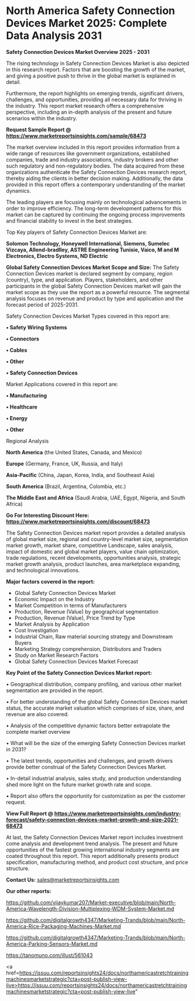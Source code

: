 # North America Safety Connection Devices Market 2025: Complete Data Analysis 2031

<Strong> Safety Connection Devices Market Overview 2025 - 2031</strong>

The rising technology in Safety Connection Devices Market is also depicted in this research report. Factors that are boosting the growth of the market, and giving a positive push to thrive in the global market is explained in detail.

Furthermore, the report highlights on emerging trends, significant drivers, challenges, and opportunities, providing all necessary data for thriving in the industry. This report market research offers a comprehensive perspective, including an in-depth analysis of the present and future scenarios within the industry.

<strong>Request Sample Report @ <a href=https://www.marketreportsinsights.com/sample/68473>https://www.marketreportsinsights.com/sample/68473</a></strong>

The market overview included in this report provides information from a wide range of resources like government organizations, established companies, trade and industry associations, industry brokers and other such regulatory and non-regulatory bodies. The data acquired from these organizations authenticate the Safety Connection Devices research report, thereby aiding the clients in better decision making. Additionally, the data provided in this report offers a contemporary understanding of the market dynamics.

The leading players are focusing mainly on technological advancements in order to improve efficiency. The long-term development patterns for this market can be captured by continuing the ongoing process improvements and financial stability to invest in the best strategies.

Top Key players of Safety Connection Devices Market are:

<strong>Solomon Technology, Honeywell International, Siemens, Sumelec Vizcaya, Allend-bradlley, ASTRE Engineering Tunisie, Vaico, M and M Electronics, Electro Systems, ND Electric</strong>

<strong><b>Global Safety Connection Devices Market Scope and Size:</b></strong>
The Safety Connection Devices market is declared segment by company, region (country), type, and application. Players, stakeholders, and other participants in the global Safety Connection Devices market will gain the market scope as they use the report as a powerful resource. The segmental analysis focuses on revenue and product by type and application and the forecast period of 2025-2031.

Safety Connection Devices Market Types covered in this report are:

<strong>• Safety Wiring Systems

• Connectors

• Cables

• Other

• Safety Connection Devices</strong>

Market Applications covered in this report are:

<strong>• Manufacturing

• Healthcare

• Energy

• Other</strong> 

Regional Analysis

<strong>North America</strong> (the United States, Canada, and Mexico)

<strong>Europe</strong> (Germany, France, UK, Russia, and Italy)

<strong>Asia-Pacific</strong> (China, Japan, Korea, India, and Southeast Asia)

<strong>South America</strong> (Brazil, Argentina, Colombia, etc.)

<strong>The Middle East and Africa</strong> (Saudi Arabia, UAE, Egypt, Nigeria, and South Africa)

<strong>Go For Interesting Discount Here: <a href=https://www.marketreportsinsights.com/discount/68473>https://www.marketreportsinsights.com/discount/68473</a></strong>

The Safety Connection Devices market report provides a detailed analysis of global market size, regional and country-level market size, segmentation market growth, market share, competitive Landscape, sales analysis, impact of domestic and global market players, value chain optimization, trade regulations, recent developments, opportunities analysis, strategic market growth analysis, product launches, area marketplace expanding, and technological innovations.

<strong><b>Major factors covered in the report:</b></strong>
<ul>
  <li>Global Safety Connection Devices Market </li>
  <li>Economic Impact on the Industry</li>
  <li>Market Competition in terms of Manufacturers</li>
  <li>Production, Revenue (Value) by geographical segmentation</li>
  <li>Production, Revenue (Value), Price Trend by Type</li>
  <li>Market Analysis by Application</li>
  <li>Cost Investigation</li>
  <li>Industrial Chain, Raw material sourcing strategy and Downstream Buyers</li>
  <li>Marketing Strategy comprehension, Distributors and Traders</li>
  <li>Study on Market Research Factors</li>
  <li>Global Safety Connection Devices Market Forecast</li>
</ul>

<strong><b>Key Point of the Safety Connection Devices Market report:</b></strong>

• Geographical distribution, company profiling, and various other market segmentation are provided in the report.

• For better understanding of the global Safety Connection Devices market status, the accurate market valuation which comprises of size, share, and revenue are also covered.

• Analysis of the competitive dynamic factors better extrapolate the complete market overview

• What will be the size of the emerging Safety Connection Devices market in 2031?

• The latest trends, opportunities and challenges, and growth drivers provide better construal of the Safety Connection Devices Market.

• In-detail industrial analysis, sales study, and production understanding shed more light on the future market growth rate and scope.

• Report also offers the opportunity for customization as per the customer request.

<strong><b>View Full Report @ <a href=https://www.marketreportsinsights.com/industry-forecast/safety-connection-devices-market-growth-and-size-2021-68473>https://www.marketreportsinsights.com/industry-forecast/safety-connection-devices-market-growth-and-size-2021-68473</a></b></strong>


At last, the Safety Connection Devices Market report includes investment come analysis and development trend analysis. The present and future opportunities of the fastest growing international industry segments are coated throughout this report. This report additionally presents product specification, manufacturing method, and product cost structure, and price structure.

<strong>Contact Us:</strong>
sales@marketreportsinsights.com

<strong>Our other reports:</strong>

<a href=https://github.com/vijaykumar207/Market-executive/blob/main/North-America-Wavelength-Division-Multiplexing-WDM-System-Market.md>https://github.com/vijaykumar207/Market-executive/blob/main/North-America-Wavelength-Division-Multiplexing-WDM-System-Market.md</a>

<a href=https://github.com/digitalgrowth4347/Marketing-Trands/blob/main/North-America-Rice-Packaging-Machines-Market.md>https://github.com/digitalgrowth4347/Marketing-Trands/blob/main/North-America-Rice-Packaging-Machines-Market.md</a>

<a href=https://github.com/digitalgrowth4347/Marketing-Trands/blob/main/North-America-Parking-Sensors-Market.md>https://github.com/digitalgrowth4347/Marketing-Trands/blob/main/North-America-Parking-Sensors-Market.md</a>

<a href=https://tanomuno.com/illust/561043>https://tanomuno.com/illust/561043</a>

<a href=https://issuu.com/reportsinsights24/docs/northamericastretchtrainingmachinesmarketstrategic?cta=post-publish-view-live>https://issuu.com/reportsinsights24/docs/northamericastretchtrainingmachinesmarketstrategic?cta=post-publish-view-live</a>"
